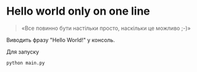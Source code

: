 # Hello world only on one line
>«Все повинно бути настільки просто, наскільки це можливо ;-)»

Виводить фразу "Hello World!" у консоль.

Для запуску
```shell
python main.py
```